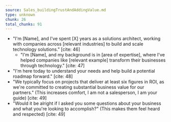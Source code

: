 ```yaml
---
source: Sales_buildingTrustAndAddingValue.md
type: unknown
chunk: 26
total_chunks: 91
---
```


* "I'm [Name], and I've spent [X] years as a solutions architect, working with companies across [relevant industries] to build and scale technology solutions." [cite: 46]
    * "I'm [Name], and my background is in [area of expertise], where I've helped companies like [relevant example] transform their businesses through technology." [cite: 47]
* "I'm here today to understand your needs and help build a potential roadmap forward." [cite: 48]
* "We typically focus on projects that deliver at least six figures in ROI, as we're committed to creating substantial business value for our partners." (This increases comfort, I am not a salesperson, I am your guide) [cite: 49]
* "Would it be alright if I asked you some questions about your business and what you're looking to accomplish?" (This makes them feel heard and respected) [cite: 49]